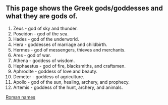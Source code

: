 ## This page shows the Greek gods/goddesses and what they are gods of.

1. Zeus - god of sky and thunder.
2. Poseidon - god of the sea.
3. Hades -  god of the underworld.
4. Hera - goddesses of marriage and childbirth.
5. Hermes - god of messengers, thieves and merchants.
6. Ares - god of war.
7. Athena - goddess of wisdom.
8. Hephaestus - god of fire, blacksmiths, and craftsmen.
9. Aphrodite - goddess of love and beauty.
10. Demeter - goddess of agriculture.
11. Apollo - god of the sun, healing, archery, and prophecy.
12. Artemis - goddess of the hunt, archery, and animals.


[Roman names](Roman.md)